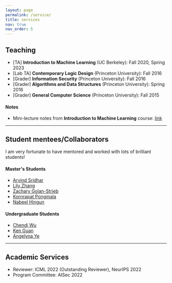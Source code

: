 ```yaml
---
layout: page
permalink: /service/
title: services
nav: true
nav_order: 5
---
```


## Teaching

- [TA] **Introduction to Machine Learning** (UC Berkeley): Fall 2020, Spring 2023
- [Lab TA] **Contemporary Logic Design** (Princeton University): Fall 2016
- [Grader] **Information Security** (Princeton University): Fall 2016
- [Grader] **Algorithms and Data Structures** (Princeton University): Spring 2016
- [Grader] **General Computer Science** (Princeton University): Fall 2015

#### Notes

- Mini-lecture notes from **Introduction to Machine Learning** course: [link](https://github.com/chawins/cs189_spring2023_notes/)

---

## Student mentees/Collaborators

I am very fortunate to have mentored and worked with lots of brilliant students!

#### Master's Students

- [Arvind Sridhar](https://www.arvindpsridhar.com/)
- [Lily Zhang](https://www.linkedin.com/in/xinyun-zhang-b401bb11a/)
- [Zachary Golan-Strieb](https://www.linkedin.com/in/zachary-golan-strieb-386b8a9b/)
- [Kornrapat Pongmala](https://th.linkedin.com/in/kornrapat-pongmala-a734451a3)
- [Nabeel Hingun](https://nabeelhingun.com/)

#### Undergraduate Students

- [Chendi Wu](https://www.linkedin.com/in/chendi-wu-66632693/)
- [Ken Guan](https://www.linkedin.com/in/ruihan-guan/)
- [Angelyna Ye](https://www.linkedin.com/in/yilin-angelyna-ye/)

---

## Academic Services

- Reviewer: ICML 2022 (Outstanding Reviewer), NeurIPS 2022
- Program Committee: AISec 2022
